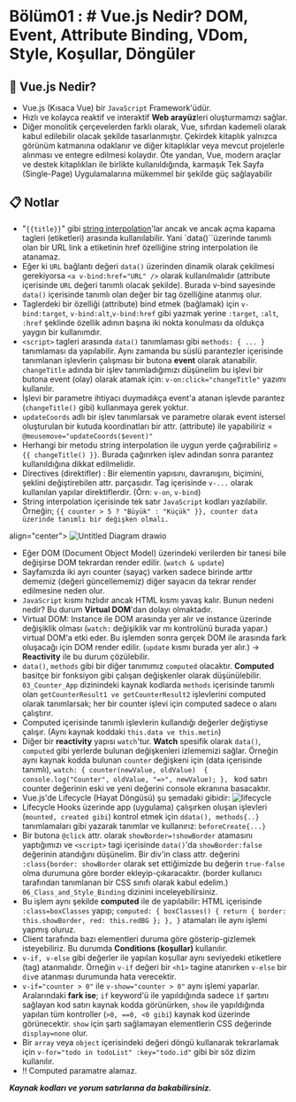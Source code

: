 ﻿# Bölüm01 : # Vue.js Nedir? DOM, Event, Attribute Binding, VDom, Style, Koşullar, Döngüler

## :pushpin: Vue.js Nedir?
- Vue.js (Kısaca Vue) bir `JavaScript` Framework'üdür.
- Hızlı ve kolayca reaktif ve interaktif **Web arayüz**leri oluşturmamızı sağlar.
- Diğer monolitik çerçevelerden farklı olarak, Vue, sıfırdan kademeli olarak kabul edilebilir olacak şekilde tasarlanmıştır. Çekirdek kitaplık yalnızca görünüm katmanına odaklanır ve diğer kitaplıklar veya mevcut projelerle alınması ve entegre edilmesi kolaydır. Öte yandan, Vue, modern araçlar ve destek kitaplıkları ile birlikte kullanıldığında, karmaşık Tek Sayfa (Single-Page) Uygulamalarına mükemmel bir şekilde güç sağlayabilir
## :clipboard: Notlar 
- "`{{title}}`" gibi [string interpolation](https://en.wikipedia.org/wiki/String_interpolation)'lar ancak ve ancak açma kapama tagleri (etiketleri) arasında kullanılabilir. Yani `data()``üzerinde tanımlı olan bir URL link a etiketinin href özelliğine string interpolation ile atanamaz.
- Eğer ki `URL` bağlantı değeri `data()` üzerinden dinamik olarak çekilmesi gerekiyorsa `<a v-bind:href="URL" />` olarak kullanılmalıdır (attribute içerisinde `URL` değeri tanımlı olacak şekilde). Burada v-bind sayesinde `data()` içerisinde tanımlı olan değer bir tag özelliğine atanmış olur.
- Taglerdeki bir özelliği (attribute) bind etmek (bağlamak) için `v-bind:target`, `v-bind:alt`,`v-bind:href` gibi yazmak yerine `:target`, `:alt`, `:href` şeklinde özellik adının başına iki nokta konulması da oldukça yaygın bir kullanımdır.
- `<script>` tagleri arasında `data()` tanımlaması gibi `methods: { ... }` tanımlaması da yapılabilir. Aynı zamanda bu süslü parantezler içerisinde tanımlanan işlevlerin çalışması bir butona **event** olarak atanabilir. `changeTitle` adında bir işlev tanımladığımızı düşünelim bu işlevi bir butona event (olay) olarak atamak için: `v-on:click="changeTitle"` yazımı kullanılır.
- İşlevi bir parametre ihtiyacı duymadıkça event'a atanan işlevde parantez (`changeTitle()` gibi) kullanmaya gerek yoktur.
- `updateCoords` adlı bir işlev tanımlarsak ve parametre olarak event istersel oluşturulan bir kutuda koordinatları bir attr. (attribute) ile yapabiliriz = `@mousemove="updateCoords($event)"`
- Herhangi bir metodu string interpolation ile uygun yerde çağırabiliriz = `{{ changeTitle() }}`. Burada çağırırken işlev adından sonra parantez kullanıldığına dikkat edilmelidir.
- Directives (direktifler) : Bir elementin yapısını, davranışını, biçimini, şeklini değiştirebilen attr. parçasıdır. Tag içerisinde `v-...` olarak kullanılan yapılar direktiflerdir. (Örn: `v-on`, `v-bind`)
- String interpolation içerisinde tek satır `JavaScript` kodları yazılabilir. Örneğin; `{{ counter > 5 ? "Büyük" : "Küçük" }}, counter data üzerinde tanımlı bir değişken olmalı.`

align="center"> ![Untitled Diagram drawio](https://user-images.githubusercontent.com/54971670/147419911-ddec0252-2cf4-4912-b886-a2e4b22562b2.png)
 
- Eğer DOM (Document Object Model) üzerindeki verilerden bir tanesi bile değişirse DOM tekrardan render edilir. (`watch & update`)
- Sayfamızda iki ayrı counter (sayaç) varken sadece birinde arttır dememiz (değeri güncellememiz) diğer sayacın da tekrar render edilmesine neden olur.
- `JavaScript`  kısmı hızlıdır ancak HTML kısmı yavaş kalır. Bunun nedeni nedir? Bu durum **Virtual DOM**'dan dolayı olmaktadır.
- Virtual DOM: Instance ile DOM arasında yer alır ve instance üzerinde değişiklik olması (`watch:` değişiklik var mı kontrolünü burada yapar.) virtual DOM'a etki eder. Bu işlemden sonra gerçek DOM ile arasında fark oluşacağı için DOM render edilir. (`update` kısmı burada yer alır.) -> **Reactivity** ile bu durum çözülebilir.
- `data()`, `methods` gibi bir diğer tanımımız `computed` olacaktır. **Computed** basitçe bir fonksiyon gibi çalışan değişkenler olarak düşünülebilir. `03_Counter_App` dizinindeki kaynak kodlarda `methods` içerisinde tanımlı olan `getCounterResult1 ve getCounterResult2` işlevlerini computed olarak tanımlarsak; her bir counter işlevi için computed sadece o alanı çalıştırır.
- Computed içerisinde tanımlı işlevlerin kullandığı değerler değiştiyse çalışır. (Aynı kaynak koddaki `this.data ve this.metin`)
- Diğer bir **reactivity** yapısı `watch`'tur. **Watch** spesifik olarak `data()`, `computed` gibi yerlerde bulunan değişkenleri izlememizi sağlar. Örneğin aynı kaynak kodda bulunan `counter` değişkeni için (data içerisinde tanımlı), 
`watch: {
counter(newValue, oldValue) 
{
console.log("Counter", oldValue, "=>", newValue);
},
` kod satırı counter değerinin eski ve yeni değerini console ekranına basacaktır.
- Vue.js'de Lifecycle (Hayat Döngüsü) şu şemadaki gibidir:
![lifecycle](https://user-images.githubusercontent.com/54971670/147420247-180dc466-6c28-48a1-9ff3-0281315304dc.png)
- Lifecycle Hooks üzerinde app (uygulama) çalışırken oluşan işlevleri (`mounted, created gibi`) kontrol etmek için `ddata(), methods{..}` tanımlamaları gibi yazarak tanımlar ve kullanırız: `beforeCreate{...}`
- Bir butona `@click` attr. olarak `showBorder=!showBorder` atamasını yaptığımızı ve `<script>` tagi içerisinde `data()`'da `showBorder:false` değerinin atandığını düşünelim. Bir div'in class attr. değerini `:class{border: showBorder` olarak set ettiğimizde bu değerin `true-false` olma durumuna göre border ekleyip-çıkaracaktır. (border kullanıcı tarafından tanımlanan bir CSS sınıfı olarak kabul edelim.) `06_Class_and_Style_Binding` dizinini inceleyebilirsiniz.
- Bu işlem aynı şekilde **computed** ile de yapılabilir: HTML içerisinde `:class=boxClasses` yapıp;
`computed: {
boxClasses() {
return { border: this.showBorder, red: this.redBG };
},
}` atamaları ile aynı işlemi yapmış oluruz.
- Client tarafında bazı elementleri duruma göre gösterip-gizlemek isteyebiliriz. Bu durumda **Conditions (koşullar)** kullanılır.
- `v-if, v-else` gibi değerler ile yapılan koşullar aynı seviyedeki etiketlere (tag) atanmalıdır. Örneğin `v-if` değeri bir `<h1>` tagine atanırken `v-else` bir `div`e atanması durumunda hata verecektir.
- `v-if="counter > 0"` ile `v-show="counter > 0"` aynı işlemi yaparlar. Aralarındaki **fark ise**; `if` keyword'ü ile yapıldığında sadece `ìf` şartını sağlayan kod satırı kaynak kodda görünürken, `show` ile yapıldığında yapılan tüm kontroller (`>0, ==0, <0 gibi`) kaynak kod üzerinde görünecektir. `show` için şartı sağlamayan elementlerin CSS değerinde `display=none` olur.
- Bir `array` veya `object` içerisindeki değeri döngü kullanarak tekrarlamak için `v-for="todo in todoList" :key="todo.id"` gibi bir söz dizim kullanılır.
- !! Computed paramatre alamaz.

***Kaynak kodları ve yorum satırlarına da bakabilirsiniz.***

